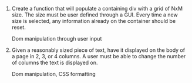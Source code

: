 
1. Create a function that will populate a containing div with a grid of NxM size. The size must be user defined through a GUI. Every time a new size is selected, any information already on the container should be reset.

    Dom manipulation through user input

2. Given a reasonably sized piece of text, have it displayed on the body of a page in 2, 3, or 4 columns. A user must be able to change the number of columns the text is displayed on.

    Dom manipulation, CSS formatting

